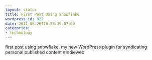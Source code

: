 ```yaml
---
layout: status
title: First Post Using Snowflake
wordpress_id: 922
date: 2011-06-26T16:58:39-07:00
categories:
- technology
---
```

first post using snowflake, my new WordPress plugin for syndicating personal published content #indieweb
